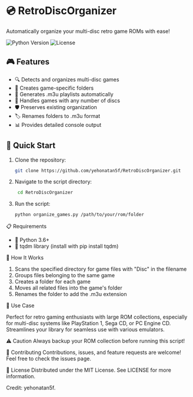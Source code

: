 # 💿 RetroDiscOrganizer

Automatically organize your multi-disc retro game ROMs with ease!

![Python Version](https://img.shields.io/badge/python-3.6+-blue.svg)
![License](https://img.shields.io/badge/license-MIT-green.svg)

## 🎮 Features

- 🔍 Detects and organizes multi-disc games
- 📁 Creates game-specific folders
- 📝 Generates .m3u playlists automatically
- 🔢 Handles games with any number of discs
- 🛡️ Preserves existing organization
- 🏷️ Renames folders to .m3u format
- 📊 Provides detailed console output

## 🚀 Quick Start

1. Clone the repository:
   ```bash
   git clone https://github.com/yehonatan5f/RetroDiscOrganizer.git

2. Navigate to the script directory:
   ```bash
    cd RetroDiscOrganizer
3. Run the script:
   ```bash
   python organize_games.py /path/to/your/rom/folder


📋 Requirements
* 📝 Python 3.6+
* 📝 tqdm library (install with pip install tqdm)
  

📘 How It Works
1. Scans the specified directory for game files with "Disc" in the filename
2. Groups files belonging to the same game
3. Creates a folder for each game
4. Moves all related files into the game's folder
5. Renames the folder to add the .m3u extension


🎯 Use Case

Perfect for retro gaming enthusiasts with large ROM collections, especially for multi-disc systems like PlayStation 1, Sega CD, or PC Engine CD. Streamlines your library for seamless use with various emulators.

⚠️ Caution
Always backup your ROM collection before running this script!

🤝 Contributing
Contributions, issues, and feature requests are welcome! Feel free to check the issues page.

📜 License
Distributed under the MIT License. See LICENSE for more information.


Credit: yehonatan5f.

